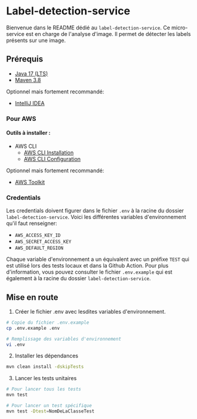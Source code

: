 # Label-detection-service

Bienvenue dans le README dédié au `label-detection-service`. Ce micro-service est en charge de l'analyse d'image. Il permet de détecter les labels présents sur une image.
## Prérequis

- [Java 17 (LTS)](https://adoptium.net/temurin/releases)
- [Maven 3.8](https://maven.apache.org/download.cgi)

Optionnel mais fortement recommandé:

- [IntelliJ IDEA](https://www.jetbrains.com/fr-fr/idea/download/#section=windows)

### Pour AWS

#### Outils à installer :

- AWS CLI
    - [AWS CLI Installation](https://docs.aws.amazon.com/cli/latest/userguide/getting-started-install.html)
    - [AWS CLI Configuration](https://docs.aws.amazon.com/cli/latest/userguide/getting-started-quickstart.html)

Optionnel mais fortement recommandé:

- [AWS Toolkit](https://docs.aws.amazon.com/toolkit-for-jetbrains/latest/userguide/welcome.html)

### Credentials

Les credentials doivent figurer dans le fichier `.env` à la racine du dossier `label-detection-service`. Voici les différentes variables d'environnement qu'il faut renseigner:

- `AWS_ACCESS_KEY_ID`
- `AWS_SECRET_ACCESS_KEY`
- `AWS_DEFAULT_REGION`

Chaque variable d'environnement a un équivalent avec un préfixe `TEST` qui est utilisé lors des tests locaux et dans la Github Action. Pour plus d'information, vous pouvez consulter le fichier `.env.example` qui est également à la racine du dossier `label-detection-service`.

## Mise en route

1. Créer le fichier .env avec lesdites variables d'environnement.
```bash
# Copie du fichier .env.example
cp .env.example .env

# Remplissage des variables d'environnement
vi .env
```

2. Installer les dépendances
```bash
mvn clean install -dskipTests
```

3. Lancer les tests unitaires
```bash
# Pour lancer tous les tests
mvn test

# Pour lancer un test spécifique
mvn test -Dtest=NomDeLaClasseTest
```